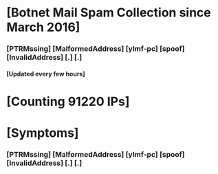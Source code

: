 # [Botnet Mail Spam Collection since March 2016]
### [PTRMssing] [MalformedAddress] [ylmf-pc] [spoof] [InvalidAddress] [.] [.]
#### [Updated every few hours]

# [Counting 91220 IPs]

# [Symptoms] 
###   [PTRMssing] [MalformedAddress] [ylmf-pc] [spoof] [InvalidAddress] [.] [.]
